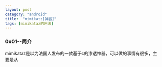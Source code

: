 ```yaml
---
layout: post
category: "android"
title:  "mimikatz[神器]"
tags: [mimikataz的用法]
---
```

### 0x01--简介
mimikataz是以为法国人发布的一款基于c的渗透神器，可以做的事情有很多，主要是从
